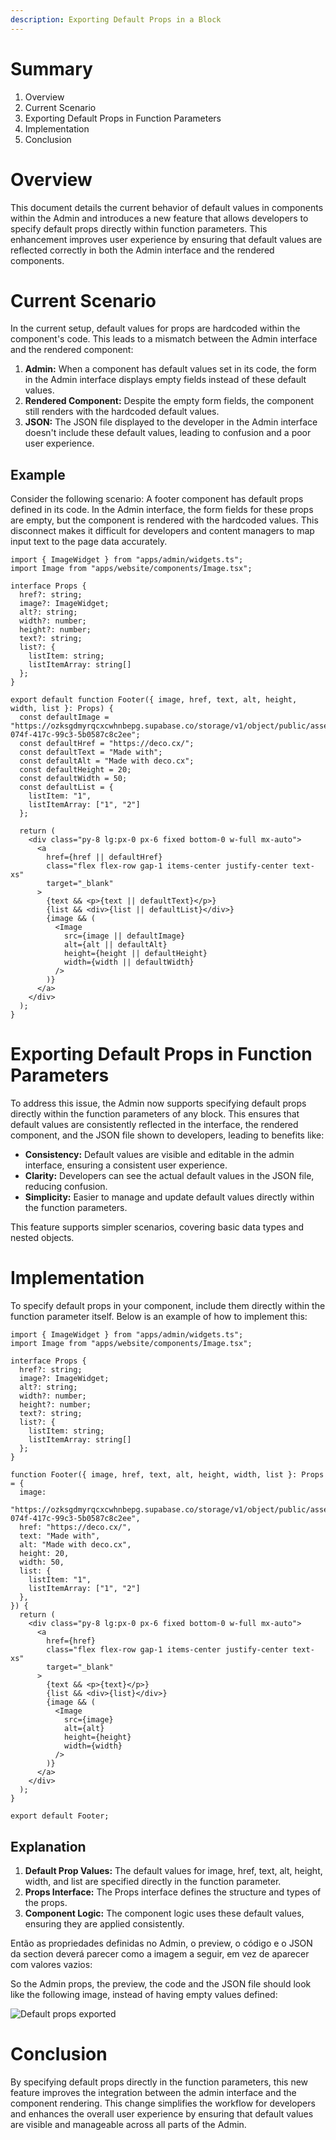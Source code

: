 ```yaml
---
description: Exporting Default Props in a Block
---
```


# Summary

1. Overview
2. Current Scenario
3. Exporting Default Props in Function Parameters
4. Implementation
5. Conclusion

# Overview

This document details the current behavior of default values in components within the Admin and introduces a new feature that allows developers to specify default props directly within function parameters. This enhancement improves user experience by ensuring that default values are reflected correctly in both the Admin interface and the rendered components.

# Current Scenario

In the current setup, default values for props are hardcoded within the component's code. This leads to a mismatch between the Admin interface and the rendered component:

1. **Admin:** When a component has default values set in its code, the form in the Admin interface displays empty fields instead of these default values.
2. **Rendered Component:** Despite the empty form fields, the component still renders with the hardcoded default values.
3. **JSON:** The JSON file displayed to the developer in the Admin interface doesn't include these default values, leading to confusion and a poor user experience.

## Example

Consider the following scenario: A footer component has default props defined in its code. In the Admin interface, the form fields for these props are empty, but the component is rendered with the hardcoded values. This disconnect makes it difficult for developers and content managers to map input text to the page data accurately.

```tsx
import { ImageWidget } from "apps/admin/widgets.ts";
import Image from "apps/website/components/Image.tsx";

interface Props {
  href?: string;
  image?: ImageWidget;
  alt?: string;
  width?: number;
  height?: number;
  text?: string;
  list?: {
    listItem: string;
    listItemArray: string[]
  };
}

export default function Footer({ image, href, text, alt, height, width, list }: Props) {
  const defaultImage = "https://ozksgdmyrqcxcwhnbepg.supabase.co/storage/v1/object/public/assets/4959/d7aa9290-074f-417c-99c3-5b0587c8c2ee";
  const defaultHref = "https://deco.cx/";
  const defaultText = "Made with";
  const defaultAlt = "Made with deco.cx";
  const defaultHeight = 20;
  const defaultWidth = 50;
  const defaultList = {
    listItem: "1",
    listItemArray: ["1", "2"]
  };

  return (
    <div class="py-8 lg:px-0 px-6 fixed bottom-0 w-full mx-auto">
      <a
        href={href || defaultHref}
        class="flex flex-row gap-1 items-center justify-center text-xs"
        target="_blank"
      >
        {text && <p>{text || defaultText}</p>}
        {list && <div>{list || defaultList}</div>}
        {image && (
          <Image
            src={image || defaultImage}
            alt={alt || defaultAlt}
            height={height || defaultHeight}
            width={width || defaultWidth}
          />
        )}
      </a>
    </div>
  );
}
```

# Exporting Default Props in Function Parameters

To address this issue, the Admin now supports specifying default props directly within the function parameters of any block. This ensures that default values are consistently reflected in the interface, the rendered component, and the JSON file shown to developers, leading to benefits like:

- **Consistency:** Default values are visible and editable in the admin interface, ensuring a consistent user experience.
- **Clarity:** Developers can see the actual default values in the JSON file, reducing confusion.
- **Simplicity:** Easier to manage and update default values directly within the function parameters.

This feature supports simpler scenarios, covering basic data types and nested objects.

# Implementation
To specify default props in your component, include them directly within the function parameter itself. Below is an example of how to implement this:

```tsx
import { ImageWidget } from "apps/admin/widgets.ts";
import Image from "apps/website/components/Image.tsx";

interface Props {
  href?: string;
  image?: ImageWidget;
  alt?: string;
  width?: number;
  height?: number;
  text?: string;
  list?: {
    listItem: string;
    listItemArray: string[]
  };
}

function Footer({ image, href, text, alt, height, width, list }: Props = {
  image:
    "https://ozksgdmyrqcxcwhnbepg.supabase.co/storage/v1/object/public/assets/4959/d7aa9290-074f-417c-99c3-5b0587c8c2ee",
  href: "https://deco.cx/",
  text: "Made with",
  alt: "Made with deco.cx",
  height: 20,
  width: 50,
  list: {
    listItem: "1",
    listItemArray: ["1", "2"]
  },
}) {
  return (
    <div class="py-8 lg:px-0 px-6 fixed bottom-0 w-full mx-auto">
      <a
        href={href}
        class="flex flex-row gap-1 items-center justify-center text-xs"
        target="_blank"
      >
        {text && <p>{text}</p>}
        {list && <div>{list}</div>}
        {image && (
          <Image
            src={image}
            alt={alt}
            height={height}
            width={width}
          />
        )}
      </a>
    </div>
  );
}

export default Footer;

```

## Explanation

1. **Default Prop Values:** The default values for image, href, text, alt, height, width, and list are specified directly in the function parameter.
2. **Props Interface:** The Props interface defines the structure and types of the props.
3. **Component Logic:** The component logic uses these default values, ensuring they are applied consistently.

Então as propriedades definidas no Admin, o preview, o código e o JSON da section deverá parecer como a imagem a seguir, em vez de aparecer com valores vazios:


So the Admin props, the preview, the code and the JSON file should look like the following image, instead of having empty values defined:

![Default props exported](https://cdn.discordapp.com/attachments/1080887912943603712/1242515016578502696/image.png?ex=664e1dc8&is=664ccc48&hm=e2226b0359f5b959d676ccbabe9b5663a0ba0a9aad19a949d3633d05ea6489a4&)

# Conclusion

By specifying default props directly in the function parameters, this new feature improves the integration between the admin interface and the component rendering. This change simplifies the workflow for developers and enhances the overall user experience by ensuring that default values are visible and manageable across all parts of the Admin.
